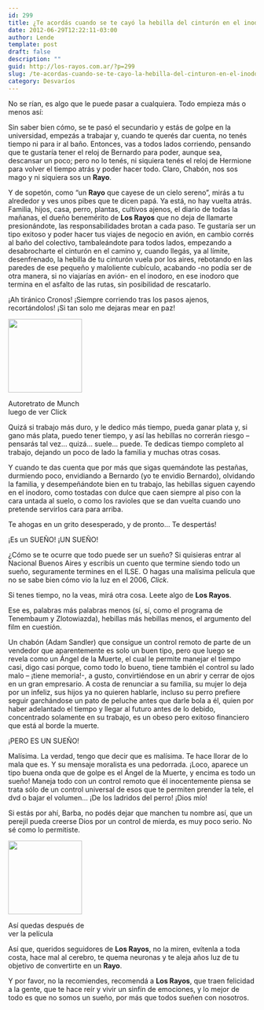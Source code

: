```yaml
---
id: 299
title: ¿Te acordás cuando se te cayó la hebilla del cinturón en el inodoro?
date: 2012-06-29T12:22:11-03:00
author: Lende
template: post
draft: false
description: ""
guid: http://los-rayos.com.ar/?p=299
slug: /te-acordas-cuando-se-te-cayo-la-hebilla-del-cinturon-en-el-inodoro/
category: Desvaríos
---
```

No se rían, es algo que le puede pasar a cualquiera. Todo empieza más o menos así:

Sin saber bien cómo, se te pasó el secundario y estás de golpe en la universidad, empezás a trabajar y, cuando te querés dar cuenta, no tenés tiempo ni para ir al baño. Entonces, vas a todos lados corriendo, pensando que te gustaría tener el reloj de Bernardo para poder, aunque sea, descansar un poco; pero no lo tenés, ni siquiera tenés el reloj de Hermione para volver el tiempo atrás y poder hacer todo. Claro, Chabón, nos sos mago y ni siquiera sos un **Rayo**.

Y de sopetón, como “un **Rayo** que cayese de un cielo sereno”, mirás a tu alrededor y ves unos pibes que te dicen papá. Ya está, no hay vuelta atrás. Familia, hijos, casa, perro, plantas, cultivos ajenos, el diario de todas la mañanas, el dueño benemérito de **Los Rayos** que no deja de llamarte presionándote, las responsabilidades brotan a cada paso. Te gustaría ser un tipo exitoso y poder hacer tus viajes de negocio en avión, en cambio corrés al baño del colectivo, tambaleándote para todos lados, empezando a desabrocharte el cinturón en el camino y, cuando llegás, ya al límite, desenfrenado, la hebilla de tu cinturón vuela por los aires, rebotando en las paredes de ese pequeño y maloliente cubículo, acabando -no podía ser de otra manera, si no viajarías en avión- en el inodoro, en ese inodoro que termina en el asfalto de las rutas, sin posibilidad de rescatarlo.

¡Ah tiránico Cronos! ¡Siempre corriendo tras los pasos ajenos, recortándolos! ¡Si tan solo me dejaras mear en paz!

<div id="attachment_300" style="width: 160px" class="wp-caption alignleft">
  <img aria-describedby="caption-attachment-300" class="size-thumbnail wp-image-300" title="16" src="https://los-rayos.com/wp-content/uploads/2012/03/16-150x150.jpg" alt="" width="150" height="150" />
  
  <p id="caption-attachment-300" class="wp-caption-text">
    Autoretrato de Munch luego de ver Click
  </p>
</div>

Quizá si trabajo más duro, y le dedico más tiempo, pueda ganar plata y, si gano más plata, puedo tener tiempo, y así las hebillas no correrán riesgo &#8211; pensarás tal vez... quizá... suele... puede. Te dedicas tiempo completo al trabajo, dejando un poco de lado la familia y muchas otras cosas.

Y cuando te das cuenta que por más que sigas quemándote las pestañas, durmiendo poco, envidiando a Bernardo (yo te envidio Bernardo), olvidando la familia, y desempeñándote bien en tu trabajo, las hebillas siguen cayendo en el inodoro, como tostadas con dulce que caen siempre al piso con la cara untada al suelo, o como los ravioles que se dan vuelta cuando uno pretende servirlos cara para arriba.

Te ahogas en un grito desesperado, y de pronto… Te despertás!

¡Es un SUEÑO! ¡UN SUEÑO!

¿Cómo se te ocurre que todo puede ser un sueño? Si quisieras entrar al Nacional Buenos Aires y escribís un cuento que termine siendo todo un sueño, seguramente termines en el ILSE. O hagas una malísima película que no se sabe bien cómo vio la luz en el 2006, _Click_.

Si tenes tiempo, no la veas, mirá otra cosa. Leete algo de **Los Rayos**.

Ese es, palabras más palabras menos (sí, sí, como el programa de Tenembaum y Zlotowiazda), hebillas más hebillas menos, el argumento del film en cuestión.

Un chabón (Adam Sandler) que consigue un control remoto de parte de un vendedor que aparentemente es solo un buen tipo, pero que luego se revela como un Ángel de la Muerte, el cual le permite manejar el tiempo casi, digo casi porque, como todo lo bueno, tiene también el control su lado malo – ¡tiene memoria!-, a gusto, convirtiéndose en un abrir y cerrar de ojos en un gran empresario. A costa de renunciar a su familia, su mujer lo deja por un infeliz, sus hijos ya no quieren hablarle, incluso su perro prefiere seguir garchándose un pato de peluche antes que darle bola a él, quien por haber adelantado el tiempo y llegar al futuro antes de lo debido, concentrado solamente en su trabajo, es un obeso pero exitoso financiero que está al borde la muerte.

¡PERO ES UN SUEÑO!

Malísima. La verdad, tengo que decir que es malísima. Te hace llorar de lo mala que es. Y su mensaje moralista es una pedorrada. ¡Loco, aparece un tipo buena onda que de golpe es el Ángel de la Muerte, y encima es todo un sueño! Maneja todo con un control remoto que él inocentemente piensa se trata sólo de un control universal de esos que te permiten prender la tele, el dvd o bajar el volumen… ¡De los ladridos del perro! ¡Dios mío!

Si estás por ahí, Barba, no podés dejar que manchen tu nombre así, que un perejil pueda creerse Dios por un control de mierda, es muy poco serio. No sé como lo permitiste.

<div id="attachment_301" style="width: 160px" class="wp-caption alignright">
  <img aria-describedby="caption-attachment-301" class="size-thumbnail wp-image-301" title="125104187868t1dF" src="https://los-rayos.com/wp-content/uploads/2012/03/125104187868t1dF-150x150.jpg" alt="" width="150" height="150" />
  
  <p id="caption-attachment-301" class="wp-caption-text">
    Así quedas después de ver la película
  </p>
</div>

Así que, queridos seguidores de **Los Rayos**, no la miren, evítenla a toda costa, hace mal al cerebro, te quema neuronas y te aleja años luz de tu objetivo de convertirte en un **Rayo**.

Y por favor, no la recomiendes, recomendá a **Los Rayos**, que traen felicidad a la gente, que te hace reír y vivir un sinfín de emociones, y lo mejor de todo es que no somos un sueño, por más que todos sueñen con nosotros.
